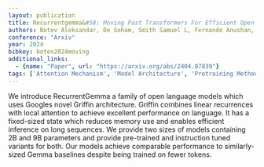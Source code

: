 ```yaml
---
layout: publication
title: Recurrentgemma&#58; Moving Past Transformers For Efficient Open Language Models
authors: Botev Aleksandar, De Soham, Smith Samuel L, Fernando Anushan, Muraru George-cristian, Haroun Ruba, Berrada Leonard, Pascanu Razvan, Sessa Pier Giuseppe, Dadashi Robert, Hussenot Léonard, Ferret Johan, Girgin Sertan, Bachem Olivier, Andreev Alek, Kenealy Kathleen, Mesnard Thomas, Hardin Cassidy, Bhupatiraju Surya, Pathak Shreya, Sifre Laurent, Rivière Morgane, Kale Mihir Sanjay, Love Juliette, Tafti Pouya, Joulin Armand, Fiedel Noah, Senter Evan, Chen Yutian, Srinivasan Srivatsan, Desjardins Guillaume, Budden David, Doucet Arnaud, Vikram Sharad, Paszke Adam, Gale Trevor, Borgeaud Sebastian, Chen Charlie, Brock Andy, Paterson Antonia, Brennan Jenny, Risdal Meg, Gundluru Raj, Devanathan Nesh, Mooney Paul, Chauhan Nilay, Culliton Phil, Martins Luiz Gustavo, Bandy Elisa, Huntsperger David, Cameron Glenn, Zucker Arthur, Warkentin Tris, Peran Ludovic, Giang Minh, Ghahramani Zoubin, Farabet Clément, Kavukcuoglu Koray, Hassabis Demis, Hadsell Raia, Teh Yee Whye, De Frietas Nando
conference: "Arxiv"
year: 2024
bibkey: botev2024moving
additional_links:
  - {name: "Paper", url: "https://arxiv.org/abs/2404.07839"}
tags: ['Attention Mechanism', 'Model Architecture', 'Pretraining Methods', 'Reinforcement Learning', 'Transformer']
---
```

We introduce RecurrentGemma a family of open language models which uses Googles novel Griffin architecture. Griffin combines linear recurrences with local attention to achieve excellent performance on language. It has a fixed-sized state which reduces memory use and enables efficient inference on long sequences. We provide two sizes of models containing 2B and 9B parameters and provide pre-trained and instruction tuned variants for both. Our models achieve comparable performance to similarly-sized Gemma baselines despite being trained on fewer tokens.
